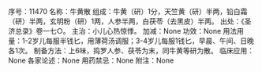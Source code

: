 序号：11470
名称：牛黄散
组成：牛黄（研）1分，天竺黄（研）半两，铅白霜（研）半两，玄明粉（研）1两，人参半两，白茯苓（去黑皮）半两。
出处：《圣济总录》卷一七○。
主治：小儿心热惊悸。
加减：None
功效：None
用法用量：1-2岁儿每服半钱匕，用薄荷汤调服；3-4岁儿每服1钱匕，早晨、午间、日晚各1次。
制备方法：上6味，捣罗人参、茯苓为末，同牛黄等研为散。
临床应用：None
各家论述：None
用药禁忌：None
附注：None
